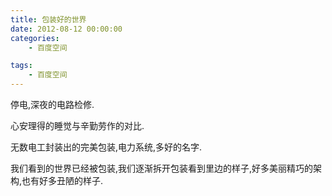 ```yaml
---
title: 包装好的世界
date: 2012-08-12 00:00:00
categories:
	- 百度空间

tags:
	- 百度空间
---
```


停电,深夜的电路检修.
<!--more-->

心安理得的睡觉与辛勤劳作的对比.

无数电工封装出的完美包装,电力系统,多好的名字.

我们看到的世界已经被包装,我们逐渐拆开包装看到里边的样子,好多美丽精巧的架构,也有好多丑陋的样子.